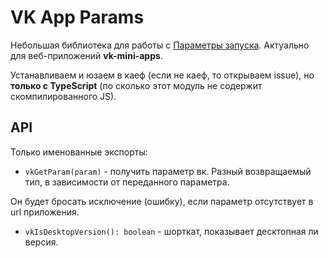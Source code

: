 # VK App Params

Небольшая библиотека для работы с [Параметры запуска](https://vk.com/dev/vk_apps_docs3?f=6.%2B%D0%9F%D0%B0%D1%80%D0%B0%D0%BC%D0%B5%D1%82%D1%80%D1%8B%2B%D0%B7%D0%B0%D0%BF%D1%83%D1%81%D0%BA%D0%B0). Актуально для веб-приложений **vk-mini-apps**.

Устанавливаем и юзаем в каеф (если не каеф, то открываем issue), но **только с TypeScript** (по сколько этот модуль не содержит скомпилированного JS).

## API

Только именованные экспорты:

- `vkGetParam(param)` - получить параметр вк. Разный возвращаемый тип, в зависимости от переданного параметра.

Он будет бросать исключение (ошибку), если параметр отсутствует в url приложения.

- `vkIsDesktopVersion(): boolean` - шорткат, показывает десктопная ли версия.
